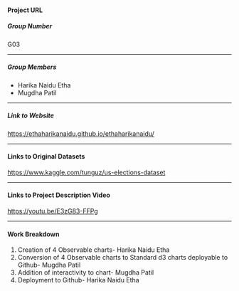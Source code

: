 #### Project URL


##### Group Number
G03
<hr />

##### Group Members
-  Harika  Naidu Etha
-  Mugdha Patil 

<hr />

##### Link to Website
https://ethaharikanaidu.github.io/ethaharikanaidu/

<hr />

#### Links to Original Datasets
https://www.kaggle.com/tunguz/us-elections-dataset

<hr />

#### Links to Project Description Video
https://youtu.be/E3zG83-FFPg

<hr />


#### Work Breakdown
 
1) Creation of 4 Observable charts- Harika Naidu Etha 
2) Conversion of 4 Observable charts to Standard d3 charts deployable to Github- Mugdha Patil
3) Addition of interactivity to chart- Mugdha Patil
4) Deployment to Github- Harika Naidu Etha
